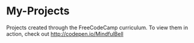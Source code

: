 # My-Projects
Projects created through the FreeCodeCamp curriculum.
To view them in action, check out http://codepen.io/MindfulBell
